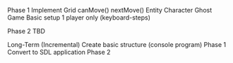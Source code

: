 Phase 1
    Implement
        Grid
            canMove()
            nextMove()
        Entity
            Character
                Ghost
        Game
            Basic setup
            1 player only (keyboard-steps)

Phase 2
    TBD


Long-Term (Incremental)
    Create basic structure (console program)    Phase 1
    Convert to SDL application                  Phase 2
